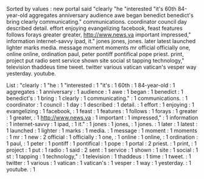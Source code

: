Sorted by values :
new portal said "clearly "he "interested "it's 60th 84-year-old aggregates anniversary audience awe began benedict benedict's bring clearly communicating." communications. coordinator council day described detail. effort enjoying evangelizing facebook, feast features follows forays greater greater, http://www.news.va important impressed," information internet-savvy ipad, it." jones jones, jones. later latest launched lighter marks media. message moment moments mr official officially one, online online, ordination paul, peter pontiff pontifical pope priest. print, project put radio sent service shown site social st tapping technology," television thaddeus time tweet. twitter various vatican vatican's vesper way yesterday. youtube. 

List :
"clearly : 1
"he : 1
"interested : 1
"it's : 1
60th : 1
84-year-old : 1
aggregates : 1
anniversary : 1
audience : 1
awe : 1
began : 1
benedict : 1
benedict's : 1
bring : 1
clearly : 1
communicating." : 1
communications. : 1
coordinator : 1
council : 1
day : 1
described : 1
detail. : 1
effort : 1
enjoying : 1
evangelizing : 1
facebook, : 1
feast : 1
features : 1
follows : 1
forays : 1
greater : 1
greater, : 1
http://www.news.va : 1
important : 1
impressed," : 1
information : 1
internet-savvy : 1
ipad, : 1
it." : 1
jones : 1
jones, : 1
jones. : 1
later : 1
latest : 1
launched : 1
lighter : 1
marks : 1
media. : 1
message : 1
moment : 1
moments : 1
mr : 1
new : 2
official : 1
officially : 1
one, : 1
online : 1
online, : 1
ordination : 1
paul, : 1
peter : 1
pontiff : 1
pontifical : 1
pope : 1
portal : 2
priest. : 1
print, : 1
project : 1
put : 1
radio : 1
said : 2
sent : 1
service : 1
shown : 1
site : 1
social : 1
st : 1
tapping : 1
technology," : 1
television : 1
thaddeus : 1
time : 1
tweet. : 1
twitter : 1
various : 1
vatican : 1
vatican's : 1
vesper : 1
way : 1
yesterday. : 1
youtube. : 1
